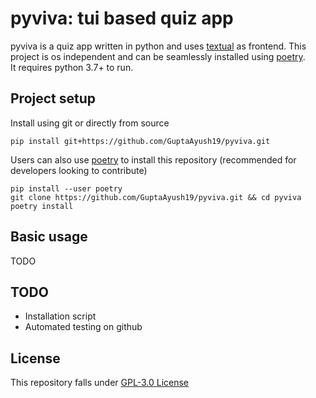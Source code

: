 # pyviva: tui based quiz app 
pyviva is a quiz app written in python and uses [textual](https://github.com/Textualize/textual) as frontend. This project is os independent and can be seamlessly installed using [poetry](https://python-poetry.org/docs/). \
It requires python 3.7+ to run.


## Project setup
Install using git or directly from source
```
pip install git+https://github.com/GuptaAyush19/pyviva.git
```
Users can also use [poetry](https://python-poetry.org/docs/) to install this repository (recommended for developers looking to contribute)
```
pip install --user poetry
git clone https://github.com/GuptaAyush19/pyviva.git && cd pyviva
poetry install
```

## Basic usage
TODO

## TODO
- Installation script
- Automated testing on github

## License
This repository falls under [GPL-3.0 License](https://raw.githubusercontent.com/GuptaAyush19/pyviva/master/LICENSE)